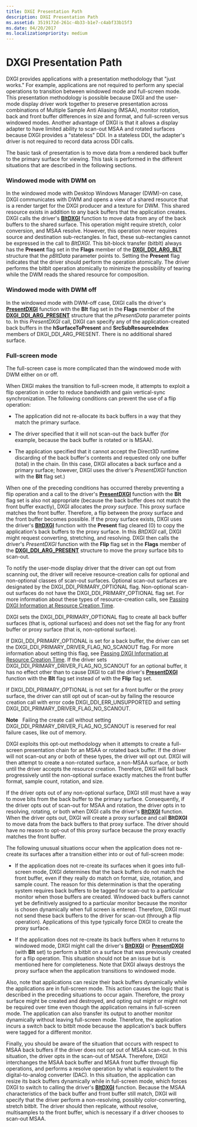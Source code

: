 ```yaml
---
title: DXGI Presentation Path
description: DXGI Presentation Path
ms.assetid: 3519172d-261c-4b33-b1e7-c4abf33b15f3
ms.date: 04/20/2017
ms.localizationpriority: medium
---
```


# DXGI Presentation Path


DXGI provides applications with a presentation methodology that "just works." For example, applications are not required to perform any special operations to transition between windowed mode and full-screen mode. This presentation methodology is possible because DXGI and the user-mode display driver work together to preserve presentation across combinations of Multiple Sample Anti Aliasing (MSAA), monitor rotation, back and front buffer differences in size and format, and full-screen versus windowed modes. Another advantage of DXGI is that it allows a display adapter to have limited ability to scan-out MSAA and rotated surfaces because DXGI provides a "stateless" DDI. In a stateless DDI, the adapter's driver is not required to record data across DDI calls.

The basic task of presentation is to move data from a rendered back buffer to the primary surface for viewing. This task is performed in the different situations that are described in the following sections.

### <span id="windowed_mode_with_dwm_on"></span><span id="WINDOWED_MODE_WITH_DWM_ON"></span>Windowed mode with DWM on

In the windowed mode with Desktop Windows Manager (DWM)-on case, DXGI communicates with DWM and opens a view of a shared resource that is a render target for the DXGI producer and a texture for DWM. This shared resource exists in addition to any back buffers that the application creates. DXGI calls the driver's [**BltDXGI**](https://msdn.microsoft.com/library/windows/hardware/ff538252) function to move data from any of the back buffers to the shared surface. This operation might require stretch, color conversion, and MSAA resolve. However, this operation never requires source and destination sub-rectangles. In fact, these sub-rectangles cannot be expressed in the call to *BltDXGI*. This bit-block transfer (bitblt) always has the **Present** flag set in the **Flags** member of the [**DXGI\_DDI\_ARG\_BLT**](https://msdn.microsoft.com/library/windows/hardware/ff557447) structure that the *pBltData* parameter points to. Setting the **Present** flag indicates that the driver should perform the operation atomically. The driver performs the bitblt operation atomically to minimize the possibility of tearing while the DWM reads the shared resource for composition.

### <span id="windowed_mode_with_dwm_off"></span><span id="WINDOWED_MODE_WITH_DWM_OFF"></span>Windowed mode with DWM off

In the windowed mode with DWM-off case, DXGI calls the driver's [**PresentDXGI**](https://msdn.microsoft.com/library/windows/hardware/ff569179) function with the **Blt** flag set in the **Flags** member of the [**DXGI\_DDI\_ARG\_PRESENT**](https://msdn.microsoft.com/library/windows/hardware/ff557464) structure that the *pPresentData* parameter points to. In this *PresentDXGI* call, DXGI can specify any of the application-created back buffers in the **hSurfaceToPresent** and **SrcSubResourceIndex** members of DXGI\_DDI\_ARG\_PRESENT. There is no additional shared surface.

### <span id="full_screen_mode"></span><span id="FULL_SCREEN_MODE"></span>Full-screen mode

The full-screen case is more complicated than the windowed mode with DWM either on or off.

When DXGI makes the transition to full-screen mode, it attempts to exploit a flip operation in order to reduce bandwidth and gain vertical-sync synchronization. The following conditions can prevent the use of a flip operation:

-   The application did not re-allocate its back buffers in a way that they match the primary surface.

-   The driver specified that it will not scan-out the back buffer (for example, because the back buffer is rotated or is MSAA).

-   The application specified that it cannot accept the Direct3D runtime discarding of the back buffer's contents and requested only one buffer (total) in the chain. (In this case, DXGI allocates a back surface and a primary surface; however, DXGI uses the driver's *PresentDXGI* function with the **Blt** flag set.)

When one of the preceding conditions has occurred thereby preventing a flip operation and a call to the driver's [**PresentDXGI**](https://msdn.microsoft.com/library/windows/hardware/ff569179) function with the **Blt** flag set is also not appropriate (because the back buffer does not match the front buffer exactly), DXGI allocates the *proxy surface*. This proxy surface matches the front buffer. Therefore, a flip between the proxy surface and the front buffer becomes possible. If the proxy surface exists, DXGI uses the driver's [**BltDXGI**](https://msdn.microsoft.com/library/windows/hardware/ff538252) function with the **Present** flag cleared (0) to copy the application's back buffers to the proxy surface. In this *BltDXGI* call, DXGI might request converting, stretching, and resolving. DXGI then calls the driver's *PresentDXGI* function with the **Flip** flag set in the **Flags** member of the [**DXGI\_DDI\_ARG\_PRESENT**](https://msdn.microsoft.com/library/windows/hardware/ff557464) structure to move the proxy surface bits to scan-out.

To notify the user-mode display driver that the driver can opt out from scanning out, the driver will receive resource-creation calls for optional and non-optional classes of scan-out surfaces. Optional scan-out surfaces are designated by the DXGI\_DDI\_PRIMARY\_OPTIONAL flag. Non-optional scan-out surfaces do not have the DXGI\_DDI\_PRIMARY\_OPTIONAL flag set. For more information about these types of resource-creation calls, see [Passing DXGI Information at Resource Creation Time](passing-dxgi-information-at-resource-creation-time.md).

DXGI sets the DXGI\_DDI\_PRIMARY\_OPTIONAL flag to create all back buffer surfaces (that is, optional surfaces) and does not set the flag for any front buffer or proxy surface (that is, non-optional surface).

If DXGI\_DDI\_PRIMARY\_OPTIONAL is set for a back buffer, the driver can set the DXGI\_DDI\_PRIMARY\_DRIVER\_FLAG\_NO\_SCANOUT flag. For more information about setting this flag, see [Passing DXGI Information at Resource Creation Time](passing-dxgi-information-at-resource-creation-time.md). If the driver sets DXGI\_DDI\_PRIMARY\_DRIVER\_FLAG\_NO\_SCANOUT for an optional buffer, it has no effect other than to cause DXGI to call the driver's [**PresentDXGI**](https://msdn.microsoft.com/library/windows/hardware/ff569179) function with the **Blt** flag set instead of with the **Flip** flag set.

If DXGI\_DDI\_PRIMARY\_OPTIONAL is not set for a front buffer or the proxy surface, the driver can still opt out of scan-out by failing the resource creation call with error code DXGI\_DDI\_ERR\_UNSUPPORTED and setting DXGI\_DDI\_PRIMARY\_DRIVER\_FLAG\_NO\_SCANOUT.

**Note**   Failing the create call without setting DXGI\_DDI\_PRIMARY\_DRIVER\_FLAG\_NO\_SCANOUT is reserved for real failure cases, like out of memory.

 

DXGI exploits this opt-out methodology when it attempts to create a full-screen presentation chain for an MSAA or rotated back buffer. If the driver will not scan-out any or both of these types, the driver will opt out. DXGI will then attempt to create a non-rotated surface, a non-MSAA surface, or both until the driver accepts the resource creation. Therefore, DXGI will fall back progressively until the non-optional surface exactly matches the front buffer format, sample count, rotation, and size.

If the driver opts out of any non-optional surface, DXGI still must have a way to move bits from the back buffer to the primary surface. Consequently, if the driver opts out of scan-out for MSAA and rotation, the driver opts in to resolving, rotating, or both when DXGI calls the driver's [**BltDXGI**](https://msdn.microsoft.com/library/windows/hardware/ff538252) function. When the driver opts out, DXGI will create a proxy surface and call **BltDXGI** to move data from the back buffers to that proxy surface. The driver should have no reason to opt-out of this proxy surface because the proxy exactly matches the front buffer.

The following unusual situations occur when the application does not re-create its surfaces after a transition either into or out of full-screen mode:

-   If the application does not re-create its surfaces when it goes into full-screen mode, DXGI determines that the back buffers do not match the front buffer, even if they really do match on format, size, rotation, and sample count. The reason for this determination is that the operating system requires back buffers to be tagged for scan-out to a particular monitor when those buffers are created. Windowed back buffers cannot yet be definitively assigned to a particular monitor because the monitor is chosen dynamically when full screen is entered. Therefore, DXGI must not send these back buffers to the driver for scan-out (through a flip operation). Applications of this type typically force DXGI to create the proxy surface.

-   If the application does not re-create its back buffers when it returns to windowed mode, DXGI might call the driver's [**BltDXGI**](https://msdn.microsoft.com/library/windows/hardware/ff538252) or [**PresentDXGI**](https://msdn.microsoft.com/library/windows/hardware/ff569179) (with **Blt** set) to perform a bitblt on a surface that was previously created for a flip operation. This situation should not be an issue but is mentioned here for completeness. Note that DXGI always destroys the proxy surface when the application transitions to windowed mode.

Also, note that applications can resize their back buffers dynamically while the applications are in full-screen mode. This action causes the logic that is described in the preceding situations to occur again. Therefore, the proxy surface might be created and destroyed, and opting out might or might not be required over time even though the application remains in full-screen mode. The application can also transfer its output to another monitor dynamically without leaving full-screen mode. Therefore, the application incurs a switch back to bitblt mode because the application's back buffers were tagged for a different monitor.

Finally, you should be aware of the situation that occurs with respect to MSAA back buffers if the driver does not opt out of MSAA scan-out. In this situation, the driver opts in the scan-out of MSAA. Therefore, DXGI interchanges the MSAA back buffer and MSAA front buffer through flip operations, and performs a resolve operation by what is equivalent to the digital-to-analog converter (DAC). In this situation, the application can resize its back buffers dynamically while in full-screen mode, which forces DXGI to switch to calling the driver's [**BltDXGI**](https://msdn.microsoft.com/library/windows/hardware/ff538252) function. Because the MSAA characteristics of the back buffer and front buffer still match, DXGI will specify that the driver perform a non-resolving, possibly color-converting, stretch bitblt. The driver should then replicate, without resolve, multisamples to the front buffer, which is necessary if a driver chooses to scan-out MSAA.

 

 





